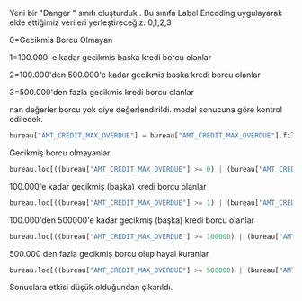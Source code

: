 Yeni bir "Danger " sınıfı oluşturduk . Bu sınıfa Label Encoding uygulayarak elde ettiğimiz verileri yerleştireceğiz. 0,1,2,3

0=Gecikmis Borcu Olmayan

1=100.000' e kadar gecikmis baska kredi borcu olanlar

2=100.000'den 500.000'e kadar gecikmis baska kredi borcu olanlar

3=500.000'den fazla gecikmis kredi borcu olanlar

nan değerler borcu yok diye değerlendirildi. model sonucuna göre kontrol edilecek.

```python
bureau["AMT_CREDIT_MAX_OVERDUE"] = bureau["AMT_CREDIT_MAX_OVERDUE"].fillna(0) 
```

Gecikmiş borcu olmayanlar

```python
bureau.loc[((bureau["AMT_CREDIT_MAX_OVERDUE"] >= 0) | (bureau["AMT_CREDIT_SUM_OVERDUE"] >= 0)), "NEW_DANGER"] = 0
```

 100.000'e kadar gecikmiş (başka) kredi borcu olanlar

```python
bureau.loc[((bureau["AMT_CREDIT_MAX_OVERDUE"] >= 1) | (bureau["AMT_CREDIT_SUM_OVERDUE"] >= 1)), "NEW_DANGER"] = 1
```

100.000'den 500000'e kadar gecikmiş (başka) kredi borcu olanlar

```python
bureau.loc[((bureau["AMT_CREDIT_MAX_OVERDUE"] >= 100000) | (bureau["AMT_CREDIT_SUM_OVERDUE"] >= 100000)), "DANGER"] = 2 
```

500.000 den fazla gecikmiş borcu olup hayal kuranlar

```python
bureau.loc[((bureau["AMT_CREDIT_MAX_OVERDUE"] >= 500000) | (bureau["AMT_CREDIT_SUM_OVERDUE"] >= 500000)), "NEW_DANGER"] = 3 
```

Sonuclara etkisi düşük olduğundan çıkarıldı.